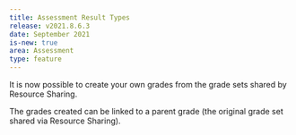 ```yaml
---
title: Assessment Result Types
release: v2021.8.6.3
date: September 2021
is-new: true
area: Assessment
type: feature
---
```


It is now possible to create your own grades from the grade sets shared by Resource Sharing.

The grades created can be linked to a parent grade (the original grade set shared via Resource Sharing).
